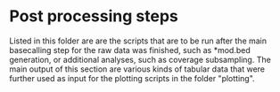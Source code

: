 # Post processing steps

Listed in this folder are are the scripts that are to be run after the main basecalling step for the raw data was finished, such as *mod.bed generation, or additional analyses, such as coverage subsampling. The main output of this section are various kinds of tabular data that were further used as input for the plotting scripts in the folder "plotting". 
